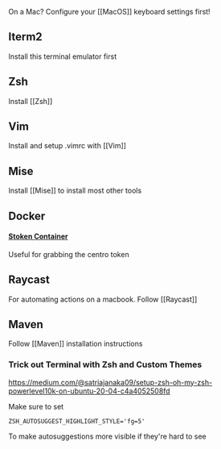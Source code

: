 
On a Mac? Configure your [[MacOS]] keyboard settings first!

## Iterm2

Install this terminal emulator first
## Zsh

Install [[Zsh]]
## Vim

Install and setup .vimrc with [[Vim]]
## Mise

Install [[Mise]] to install most other tools
## Docker

#### [Stoken Container](https://github.com/jriddle-sf/stoken-in-docker)

Useful for grabbing the centro token

## Raycast

For automating actions on a macbook. Follow [[Raycast]]

## Maven

Follow [[Maven]] installation instructions

### Trick out Terminal with Zsh and Custom Themes

https://medium.com/@satriajanaka09/setup-zsh-oh-my-zsh-powerlevel10k-on-ubuntu-20-04-c4a4052508fd

Make sure to set 

```
ZSH_AUTOSUGGEST_HIGHLIGHT_STYLE='fg=5'
```

To make autosuggestions more visible if they're hard to see